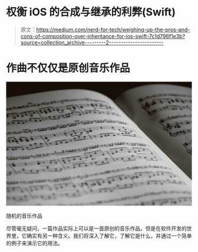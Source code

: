 # 权衡 iOS 的合成与继承的利弊(Swift)

> 原文：<https://medium.com/nerd-for-tech/weighing-up-the-pros-and-cons-of-composition-over-inheritance-for-ios-swift-7c1d796f1e3b?source=collection_archive---------2----------------------->

# 作曲不仅仅是原创音乐作品

![](img/d58417d28f392cf93f38f6c828937935.png)

随机的音乐作品

尽管毫无疑问，一篇作品实际上可以是一首原创的音乐作品，但是在软件开发的世界里，它确实有另一种含义。我们将深入了解它，了解它是什么，并通过一个简单的例子来演示它的用法。